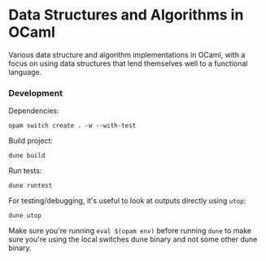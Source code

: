 # Data Structures and Algorithms in OCaml
Various data structure and algorithm implementations in OCaml, with a focus on using data structures that lend themselves well to a functional language.

### Development
Dependencies:
```shell
opam switch create . -w --with-test
```

Build project:
```shell
dune build
```

Run tests:
```shell
dune runtest
```

For testing/debugging, it's useful to look at outputs directly using `utop`:
```shell
dune utop
```

Make sure you're running `eval $(opam env)` before running `dune` to make sure you're using the local switches dune binary and not some other dune binary.
